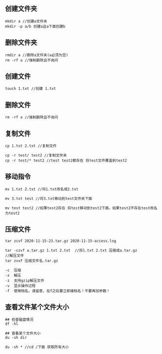 ## 创建文件夹
```
mkdir a //创建a文件夹
mkdir -p a/b 创建a且a下面创建b
```
## 删除文件夹

```
rmdir a //删除a文件夹(a必须为空)
rm -rf a //强制删除且不询问
```

## 创建文件

```
touch 1.txt //创建 1.txt
```

## 删除文件
```
rm -rf a //强制删除且不询问
```

## 复制文件
```
cp 1.txt 2.txt //复制文件

cp -r test/ test2 //复制文件夹
cp -r test/* test2 //test test2都存在 将test文件覆盖到test2

```

## 移动指令
```
mv 1.txt 2.txt //将1.txt改名成2.txt

mv 3.txt test //将3.txt移动到test文件夹下面

mv test test2 //如果test2存在 将test移动到test2下面。如果test2不存在test改名为test2
```

## 压缩文件

~~~
tar zcvf 2020-11-15-23.tar.gz 2020-11-15-access.log 

tar -czvf a.tar.gz 1.txt 2.txt  //将1.txt 2.txt 压缩成a.tar.gz
//解压文件
tar zvxf 压缩文件名.tar.gz 

-c  压缩
-x  解压
-z  支持gzip解压文件
-v  显示操作过程
-f  使用档名，请留意，在f之后要立即接档名！不要再加参数！
~~~

## 查看文件某个文件大小

```
## 检查磁盘情况
df -hl 

## 查看某个文件大小
du -sh dir

du -sh * //cd /下面 获取所有大小
```




